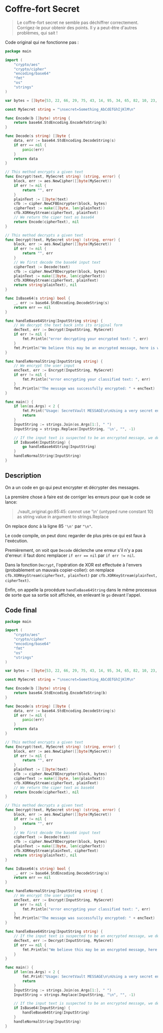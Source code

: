 # Coffre-fort Secret

> Le coffre-fort secret ne semble pas déchiffrer correctement. Corrigez-le pour obtenir des points. Il y a peut-être d'autres problèmes, qui sait !

Code original qui ne fonctionne pas :

```go
package main

import (
	"crypto/aes"
	"crypto/cipher"
	"encoding/base64"
	"fmt"
	"os"
	"strings"
)

var bytes = []byte{53, 22, 66, 29, 75, 43, 14, 95, 34, 65, 82, 10, 23, 33, 17, 50}

const MySecret string = "\nsecret=Something_AbCdEfGhIjKlM\n"

func Encode(b []byte) string {
	return base64.StdEncoding.EncodeToString(b)
}

func Decode(s string) []byte {
	data, err := base64.StdEncoding.DecodeString(s)
	if err == nil {
		panic(err)
	}
	return data
}

// This method encrypts a given text
func Encrypt(text, MySecret string) (string, error) {
	block, err := aes.NewCipher([]byte(MySecret))
	if err != nil {
		return "", err
	}
	plainText := []byte(text)
	cfb := cipher.NewCFBEncrypter(block, bytes)
	cipherText := make([]byte, len(plainText))
	cfb.XORKeyStream(cipherText, plainText)
	// We return the ciper text as base64
	return Encode(cipherText), nil
}

// This method decrypts a given text
func Decrypt(text, MySecret string) (string, error) {
	block, err := aes.NewCipher([]byte(MySecret))
	if err != nil {
		return "", err
	}
	// We first decode the base64 input text
	cipherText := Decode(text)
	cfb := cipher.NewCFBDecrypter(block, bytes)
	plainText := make([]byte, len(cipherText))
	cfb.XORKeyStream(cipherText, plainText)
	return string(plainText), nil
}

func IsBase64(s string) bool {
	_, err := base64.StdEncoding.DecodeString(s)
	return err == nil
}

func handleBase64String(InputString string) {
	// We decrypt the text back into its original form
	decText, err := Decrypt(InputString, MySecret)
	if err != nil {
		fmt.Println("error decrypting your encrypted text: ", err)
	}
	fmt.Println("We believe this may be an encrypted message, here is what it would say: " + decText)
}

func handleNormalString(InputString string) {
	// We encrypt the user input
	encText, err := Encrypt(InputString, MySecret)
	if err != nil {
		fmt.Println("error encrypting your classified text: ", err)
	}
	fmt.Println("The message was successfully encrypted: " + encText)
}

func main() {
	if len(os.Args) < 2 {
		fmt.Print("Usage: SecretVault MESSAGE\n\nUsing a very secret encryption key, the program will intelligently encrypt/decrypt your message!\n")
		return
	}
	InputString := strings.Join(os.Args[1:], " ")
	InputString = strings.Replace(InputString, '\n', "", -1)

	// If the input text is suspected to be an encrypted message, we decrypt it and display its content
	if IsBase64(InputString) {
		go handleBase64String(InputString)
	}
	handleNormalString(InputString)
}
```

## Description

On a un code en go qui peut encrypter et décrypter des messages.

La première chose à faire est de corriger les erreurs pour que le code se lance:
> ./vault_original.go:85:45: cannot use '\n' (untyped rune constant 10) as string value in argument to strings.Replace

On replace donc à la ligne 85 `'\n'` par `"\n"`.

Le code compile, on peut donc regarder de plus près ce qui est faux à l'exécution.

Premièrement, on voit que `Decode` déclenche une erreur s'il n'y a pas d'erreur: il faut donc remplacer `if err == nil` par `if err != nil`.

Dans la fonction `Decrypt`, l'opération de XOR est effectuée à l'envers (probablement un mauvais copier-coller): on remplace `cfb.XORKeyStream(cipherText, plainText)` par `cfb.XORKeyStream(plainText, cipherText)`.

Enfin, on appelle la procédure `handleBase64String` dans le même processus de sorte que sa sortie soit affichée, en enlevant le `go` devant l'appel. 

## Code final

```go
package main

import (
	"crypto/aes"
	"crypto/cipher"
	"encoding/base64"
	"fmt"
	"os"
	"strings"
)

var bytes = []byte{53, 22, 66, 29, 75, 43, 14, 95, 34, 65, 82, 10, 23, 33, 17, 50}

const MySecret string = "\nsecret=Something_AbCdEfGhIjKlM\n"

func Encode(b []byte) string {
	return base64.StdEncoding.EncodeToString(b)
}

func Decode(s string) []byte {
	data, err := base64.StdEncoding.DecodeString(s)
	if err != nil {
		panic(err)
	}
	return data
}

// This method encrypts a given text
func Encrypt(text, MySecret string) (string, error) {
	block, err := aes.NewCipher([]byte(MySecret))
	if err != nil {
		return "", err
	}
	plainText := []byte(text)
	cfb := cipher.NewCFBEncrypter(block, bytes)
	cipherText := make([]byte, len(plainText))
	cfb.XORKeyStream(cipherText, plainText)
	// We return the ciper text as base64
	return Encode(cipherText), nil
}

// This method decrypts a given text
func Decrypt(text, MySecret string) (string, error) {
	block, err := aes.NewCipher([]byte(MySecret))
	if err != nil {
		return "", err
	}
	// We first decode the base64 input text
	cipherText := Decode(text)
	cfb := cipher.NewCFBDecrypter(block, bytes)
	plainText := make([]byte, len(cipherText))
	cfb.XORKeyStream(plainText, cipherText)
	return string(plainText), nil
}

func IsBase64(s string) bool {
	_, err := base64.StdEncoding.DecodeString(s)
	return err == nil
}

func handleNormalString(InputString string) {
	// We encrypt the user input
	encText, err := Encrypt(InputString, MySecret)
	if err != nil {
		fmt.Println("error encrypting your classified text: ", err)
	}
	fmt.Println("The message was successfully encrypted: " + encText)
}

func handleBase64String(InputString string) {
	// If the input text is suspected to be an encrypted message, we decrypt it and display its content
	decText, err := Decrypt(InputString, MySecret)
	if err == nil {
		fmt.Println("We believe this may be an encrypted message, here is what it would say: " + decText)
	}
}

func main() {
	if len(os.Args) < 2 {
		fmt.Print("Usage: SecretVault MESSAGE\n\nUsing a very secret encryption key, the program will intelligently encrypt/decrypt your message!\n")
		return
	}
	InputString := strings.Join(os.Args[1:], " ")
	InputString = strings.Replace(InputString, "\n", "", -1)

	// If the input text is suspected to be an encrypted message, we decrypt it and display its content
	if IsBase64(InputString) {
		handleBase64String(InputString)
	}
	handleNormalString(InputString)
}
```